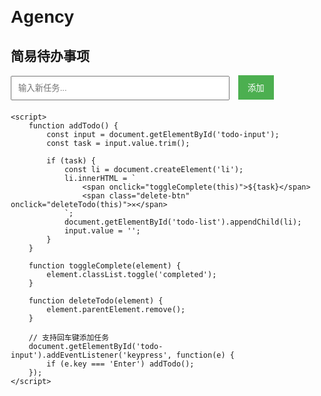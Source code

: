 # Agency
<!DOCTYPE html>
<html>
<head>
    <title>简易待办事项</title>
    <style>
        body {
            font-family: Arial, sans-serif;
            max-width: 500px;
            margin: 50px auto;
            padding: 20px;
        }
        #todo-input {
            width: 70%;
            padding: 10px;
            margin-right: 10px;
        }
        button {
            padding: 10px 15px;
            background: #4CAF50;
            color: white;
            border: none;
            cursor: pointer;
        }
        ul {
            list-style: none;
            padding: 0;
            margin-top: 20px;
        }
        li {
            padding: 10px;
            border-bottom: 1px solid #ddd;
            display: flex;
            justify-content: space-between;
        }
        .completed {
            text-decoration: line-through;
            color: #888;
        }
        .delete-btn {
            color: red;
            cursor: pointer;
        }
    </style>
</head>
<body>
    <h2>简易待办事项</h2>
    <div>
        <input type="text" id="todo-input" placeholder="输入新任务...">
        <button onclick="addTodo()">添加</button>
    </div>
    <ul id="todo-list"></ul>

    <script>
        function addTodo() {
            const input = document.getElementById('todo-input');
            const task = input.value.trim();
            
            if (task) {
                const li = document.createElement('li');
                li.innerHTML = `
                    <span onclick="toggleComplete(this)">${task}</span>
                    <span class="delete-btn" onclick="deleteTodo(this)">✕</span>
                `;
                document.getElementById('todo-list').appendChild(li);
                input.value = '';
            }
        }
        
        function toggleComplete(element) {
            element.classList.toggle('completed');
        }
        
        function deleteTodo(element) {
            element.parentElement.remove();
        }
        
        // 支持回车键添加任务
        document.getElementById('todo-input').addEventListener('keypress', function(e) {
            if (e.key === 'Enter') addTodo();
        });
    </script>
</body>
</html>
